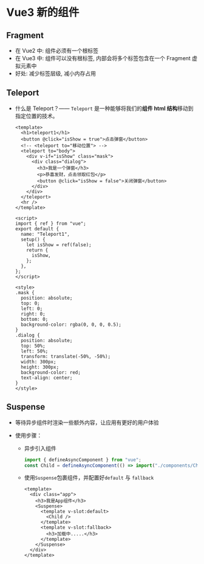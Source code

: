 # Vue3 新的组件

## Fragment

- 在 Vue2 中: 组件必须有一个根标签
- 在 Vue3 中: 组件可以没有根标签, 内部会将多个标签包含在一个 Fragment 虚拟元素中
- 好处: 减少标签层级, 减小内存占用

## Teleport

- 什么是 Teleport？—— `Teleport` 是一种能够将我们的**组件 html 结构**移动到指定位置的技术。

  ```vue
  <template>
    <h1>teleport1</h1>
    <button @click="isShow = true">点击弹窗</button>
    <!-- <teleport to="移动位置"> -->
    <teleport to="body">
      <div v-if="isShow" class="mask">
        <div class="dialog">
          <h3>我是一个弹窗</h3>
          <p>恭喜发财，点击领取红包</p>
          <button @click="isShow = false">关闭弹窗</button>
        </div>
      </div>
    </teleport>
    <hr />
  </template>

  <script>
  import { ref } from "vue";
  export default {
    name: "Teleport1",
    setup() {
      let isShow = ref(false);
      return {
        isShow,
      };
    },
  };
  </script>

  <style>
  .mask {
    position: absolute;
    top: 0;
    left: 0;
    right: 0;
    bottom: 0;
    background-color: rgba(0, 0, 0, 0.5);
  }
  .dialog {
    position: absolute;
    top: 50%;
    left: 50%;
    transform: translate(-50%, -50%);
    width: 300px;
    height: 300px;
    background-color: red;
    text-align: center;
  }
  </style>
  ```

## Suspense

- 等待异步组件时渲染一些额外内容，让应用有更好的用户体验

- 使用步骤：

  - 异步引入组件

    ```js
    import { defineAsyncComponent } from "vue";
    const Child = defineAsyncComponent(() => import("./components/Child.vue"));
    ```

  - 使用`Suspense`包裹组件，并配置好`default` 与 `fallback`

    ```vue
    <template>
      <div class="app">
        <h3>我是App组件</h3>
        <Suspense>
          <template v-slot:default>
            <Child />
          </template>
          <template v-slot:fallback>
            <h3>加载中.....</h3>
          </template>
        </Suspense>
      </div>
    </template>
    ```
